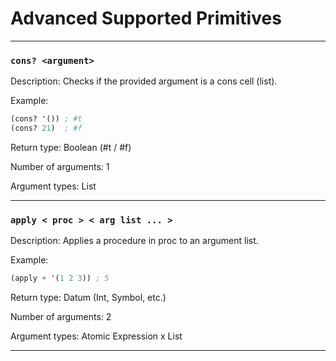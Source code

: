 # Advanced Supported Primitives
_____
### `cons? <argument>`
Description: Checks if the provided argument is a cons cell (list).

Example:
```scheme
(cons? '()) ; #t
(cons? 21)  ; #f
```

Return type: Boolean (#t / #f)

Number of arguments: 1

Argument types: List 
_____
### `apply < proc > < arg list ... >`
Description: Applies a procedure in proc to an argument list.

Example:
```scheme
(apply + '(1 2 3)) ; 5
```

Return type: Datum (Int, Symbol, etc.)

Number of arguments: 2

Argument types: Atomic Expression x List
____
### 